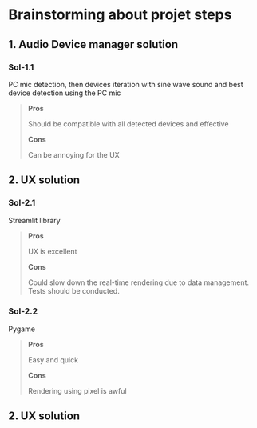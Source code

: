 # Brainstorming about projet steps
## 1. Audio Device manager solution 
### Sol-1.1
PC mic detection, then devices iteration with sine wave sound and best device detection using the PC mic

> **Pros**
> 
> Should be compatible with all detected devices and effective
> 
> **Cons**
> 
> Can be annoying for the UX
> 

## 2. UX solution 
### Sol-2.1
Streamlit library 
> **Pros**
> 
> UX is excellent
> 
> **Cons**
> 
> Could slow down the real-time rendering due to data management. Tests should be conducted. 

### Sol-2.2
Pygame
> **Pros**
> 
> Easy and quick
> 
> **Cons**
> 
> Rendering using pixel is awful
>
> 
## 2. UX solution 
